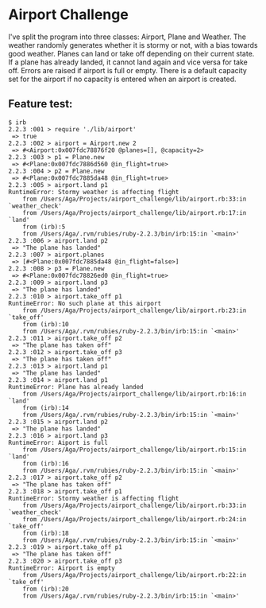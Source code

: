 # Airport Challenge #

I've split the program into three classes: Airport, Plane and Weather. The weather randomly generates whether it is stormy or not, with a bias towards good weather. Planes can land or take off depending on their current state. If a plane has already landed, it cannot land again and vice versa for take off. Errors are raised if airport is full or empty. There is a default capacity set for the airport if no capacity is entered when an airport is created.

## Feature test: ##
```
$ irb
2.2.3 :001 > require './lib/airport'
 => true
2.2.3 :002 > airport = Airport.new 2
 => #<Airport:0x007fdc78876f20 @planes=[], @capacity=2>
2.2.3 :003 > p1 = Plane.new
 => #<Plane:0x007fdc7886d560 @in_flight=true>
2.2.3 :004 > p2 = Plane.new
 => #<Plane:0x007fdc7885da48 @in_flight=true>
2.2.3 :005 > airport.land p1
RuntimeError: Stormy weather is affecting flight
	from /Users/Aga/Projects/airport_challenge/lib/airport.rb:33:in `weather_check'
	from /Users/Aga/Projects/airport_challenge/lib/airport.rb:17:in `land'
	from (irb):5
	from /Users/Aga/.rvm/rubies/ruby-2.2.3/bin/irb:15:in `<main>'
2.2.3 :006 > airport.land p2
 => "The plane has landed"
2.2.3 :007 > airport.planes
 => [#<Plane:0x007fdc7885da48 @in_flight=false>]
2.2.3 :008 > p3 = Plane.new
 => #<Plane:0x007fdc78826ed0 @in_flight=true>
2.2.3 :009 > airport.land p3
 => "The plane has landed"
2.2.3 :010 > airport.take_off p1
RuntimeError: No such plane at this airport
	from /Users/Aga/Projects/airport_challenge/lib/airport.rb:23:in `take_off'
	from (irb):10
	from /Users/Aga/.rvm/rubies/ruby-2.2.3/bin/irb:15:in `<main>'
2.2.3 :011 > airport.take_off p2
 => "The plane has taken off"
2.2.3 :012 > airport.take_off p3
 => "The plane has taken off"
2.2.3 :013 > airport.land p1
 => "The plane has landed"
2.2.3 :014 > airport.land p1
RuntimeError: Plane has already landed
	from /Users/Aga/Projects/airport_challenge/lib/airport.rb:16:in `land'
	from (irb):14
	from /Users/Aga/.rvm/rubies/ruby-2.2.3/bin/irb:15:in `<main>'
2.2.3 :015 > airport.land p2
 => "The plane has landed"
2.2.3 :016 > airport.land p3
RuntimeError: Aiport is full
	from /Users/Aga/Projects/airport_challenge/lib/airport.rb:15:in `land'
	from (irb):16
	from /Users/Aga/.rvm/rubies/ruby-2.2.3/bin/irb:15:in `<main>'
2.2.3 :017 > airport.take_off p2
 => "The plane has taken off"
2.2.3 :018 > airport.take_off p1
RuntimeError: Stormy weather is affecting flight
	from /Users/Aga/Projects/airport_challenge/lib/airport.rb:33:in `weather_check'
	from /Users/Aga/Projects/airport_challenge/lib/airport.rb:24:in `take_off'
	from (irb):18
	from /Users/Aga/.rvm/rubies/ruby-2.2.3/bin/irb:15:in `<main>'
2.2.3 :019 > airport.take_off p1
 => "The plane has taken off"
2.2.3 :020 > airport.take_off p3
RuntimeError: Airport is empty
	from /Users/Aga/Projects/airport_challenge/lib/airport.rb:22:in `take_off'
	from (irb):20
	from /Users/Aga/.rvm/rubies/ruby-2.2.3/bin/irb:15:in `<main>'
  ```

